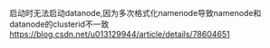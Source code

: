 启动时无法启动datanode,因为多次格式化namenode导致namenode和datanode的clusterid不一致
https://blog.csdn.net/u013129944/article/details/78604651
